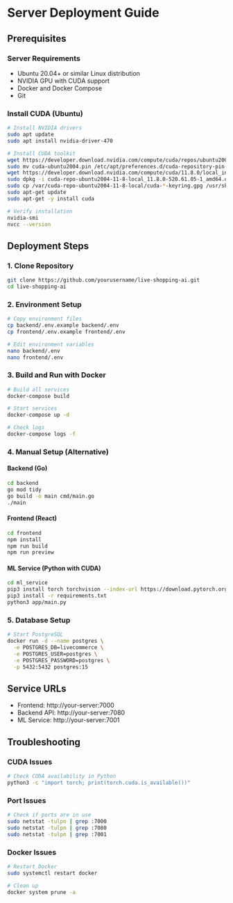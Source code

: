 # Server Deployment Guide

## Prerequisites

### Server Requirements
- Ubuntu 20.04+ or similar Linux distribution
- NVIDIA GPU with CUDA support
- Docker and Docker Compose
- Git

### Install CUDA (Ubuntu)
```bash
# Install NVIDIA drivers
sudo apt update
sudo apt install nvidia-driver-470

# Install CUDA toolkit
wget https://developer.download.nvidia.com/compute/cuda/repos/ubuntu2004/x86_64/cuda-ubuntu2004.pin
sudo mv cuda-ubuntu2004.pin /etc/apt/preferences.d/cuda-repository-pin-600
wget https://developer.download.nvidia.com/compute/cuda/11.8.0/local_installers/cuda-repo-ubuntu2004-11-8-local_11.8.0-520.61.05-1_amd64.deb
sudo dpkg -i cuda-repo-ubuntu2004-11-8-local_11.8.0-520.61.05-1_amd64.deb
sudo cp /var/cuda-repo-ubuntu2004-11-8-local/cuda-*-keyring.gpg /usr/share/keyrings/
sudo apt-get update
sudo apt-get -y install cuda

# Verify installation
nvidia-smi
nvcc --version
```

## Deployment Steps

### 1. Clone Repository
```bash
git clone https://github.com/yourusername/live-shopping-ai.git
cd live-shopping-ai
```

### 2. Environment Setup
```bash
# Copy environment files
cp backend/.env.example backend/.env
cp frontend/.env.example frontend/.env

# Edit environment variables
nano backend/.env
nano frontend/.env
```

### 3. Build and Run with Docker
```bash
# Build all services
docker-compose build

# Start services
docker-compose up -d

# Check logs
docker-compose logs -f
```

### 4. Manual Setup (Alternative)

#### Backend (Go)
```bash
cd backend
go mod tidy
go build -o main cmd/main.go
./main
```

#### Frontend (React)
```bash
cd frontend
npm install
npm run build
npm run preview
```

#### ML Service (Python with CUDA)
```bash
cd ml_service
pip3 install torch torchvision --index-url https://download.pytorch.org/whl/cu118
pip3 install -r requirements.txt
python3 app/main.py
```

### 5. Database Setup
```bash
# Start PostgreSQL
docker run -d --name postgres \
  -e POSTGRES_DB=livecommerce \
  -e POSTGRES_USER=postgres \
  -e POSTGRES_PASSWORD=postgres \
  -p 5432:5432 postgres:15
```

## Service URLs
- Frontend: http://your-server:7000
- Backend API: http://your-server:7080
- ML Service: http://your-server:7001

## Troubleshooting

### CUDA Issues
```bash
# Check CUDA availability in Python
python3 -c "import torch; print(torch.cuda.is_available())"
```

### Port Issues
```bash
# Check if ports are in use
sudo netstat -tulpn | grep :7000
sudo netstat -tulpn | grep :7080
sudo netstat -tulpn | grep :7001
```

### Docker Issues
```bash
# Restart Docker
sudo systemctl restart docker

# Clean up
docker system prune -a
```